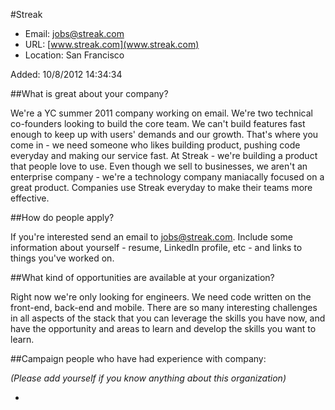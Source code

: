 
#Streak

* Email: [jobs@streak.com](mailto:jobs@streak.com)
* URL: [www.streak.com](www.streak.com)
* Location: San Francisco

Added: 10/8/2012 14:34:34

##What is great about your company?

We're a YC summer 2011 company working on email. We're two technical co-founders looking to build the core team. We can't build features fast enough to keep up with users' demands and our growth. That's where you come in - we need someone who likes building product, pushing code everyday and making our service fast. At Streak - we're building a product that people love to use. Even though we sell to businesses, we aren't an enterprise company - we're a technology company maniacally focused on a great product. Companies use Streak everyday to make their teams more effective.

##How do people apply?

If you're interested send an email to jobs@streak.com. Include some information about yourself - resume, LinkedIn profile, etc - and links to things you've worked on.

##What kind of opportunities are available at your organization?

Right now we're only looking for engineers. We need code written on the front-end, back-end and mobile. There are so many interesting challenges in all aspects of the stack that you can leverage the skills you have now, and have the opportunity and areas to learn and develop the skills you want to learn.

##Campaign people who have had experience with company:

*(Please add yourself if you know anything about this organization)*

* 


    